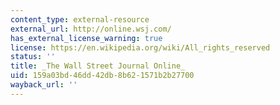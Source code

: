```yaml
---
content_type: external-resource
external_url: http://online.wsj.com/
has_external_license_warning: true
license: https://en.wikipedia.org/wiki/All_rights_reserved
status: ''
title: _The Wall Street Journal Online_
uid: 159a03bd-46dd-42db-8b62-1571b2b27700
wayback_url: ''
---
```

